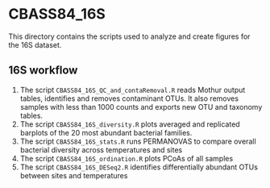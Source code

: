 # CBASS84_16S

This directory contains the scripts used to analyze and create figures for the 16S dataset.

## 16S workflow
1. The script `CBASS84_16S_QC_and_contaRemoval.R` reads Mothur output tables, identifies and removes contaminant OTUs. It also removes samples with less than 1000 counts and exports new OTU and taxonomy tables.
2. The script `CBASS84_16S_diversity.R` plots averaged and replicated barplots of the 20 most abundant bacterial families.
3. The script `CBASS84_16S_stats.R` runs PERMANOVAS to compare overall bacterial diversity across temperatures and sites
4. The script `CBASS84_16S_ordination.R` plots PCoAs of all samples
5. The script `CBASS84_16S_DESeq2.R` identifies differentially abundant OTUs between sites and temperatures
